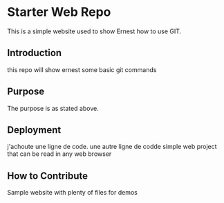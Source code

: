 # Starter Web Repo

This is a simple website used to show Ernest how to use GIT.

## Introduction
this repo will show ernest some basic git commands
## Purpose
 The purpose is as stated above.
## Deployment
j'achoute une ligne de code.
une autre ligne de codde
simple web project that can be read in any web browser
## How to Contribute
Sample website with plenty of files for demos
